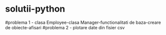 # solutii-python
#problema 1 - clasa Employee-clasa Manager-functionalitati de baza-creare de obiecte-afisari
#problema 2 - plotare date din fisier csv
